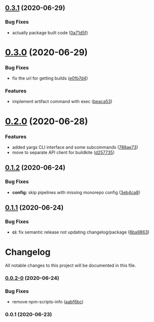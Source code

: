 ## [0.3.1](https://github.com/dominics/monofo/compare/v0.3.0...v0.3.1) (2020-06-29)


### Bug Fixes

* actually package built code ([0a71d5f](https://github.com/dominics/monofo/commit/0a71d5f694a90270836d27a60c65eb23666460f0))

# [0.3.0](https://github.com/dominics/monofo/compare/v0.2.0...v0.3.0) (2020-06-29)


### Bug Fixes

* fix the url for getting builds ([e0fb7d4](https://github.com/dominics/monofo/commit/e0fb7d4dc89b879de49f87691f0e6fed4a67e0da))


### Features

* implement artifact command with exec ([beaca53](https://github.com/dominics/monofo/commit/beaca5380d310a4a514be7942cd2163dfda633d6))

# [0.2.0](https://github.com/dominics/monofo/compare/v0.1.2...v0.2.0) (2020-06-28)


### Features

* added yargs CLI interface and some subcommands ([788ae73](https://github.com/dominics/monofo/commit/788ae7313fee03d5d1469c2502e5598f49c219c0))
* move to separate API client for buildkite ([d257735](https://github.com/dominics/monofo/commit/d257735f9355ab525c11db2ae398586008f17320))

## [0.1.2](https://github.com/dominics/monofo/compare/v0.1.1...v0.1.2) (2020-06-24)


### Bug Fixes

* **config:** skip pipelines with missing monorepo config ([3eb4ca8](https://github.com/dominics/monofo/commit/3eb4ca86b0bc5072799bc8ce091b81acaf390f6e))

## [0.1.1](https://github.com/dominics/monofo/compare/v0.1.0...v0.1.1) (2020-06-24)


### Bug Fixes

* **ci:** fix semantic release not updating changelog/package ([6ba9863](https://github.com/dominics/monofo/commit/6ba9863fd9281744ab2e1f6ccfe88be529ca8b77))

# Changelog

All notable changes to this project will be documented in this file.

### [0.0.2-0](https://github.com/dominics/monofo/compare/v0.0.1...v0.0.2-0) (2020-06-24)

### Bug Fixes

* remove npm-scripts-info ([aabf6bc](https://github.com/dominics/monofo/commit/aabf6bc7e1a9733188bcbef1463e5884dfc62d65))

### 0.0.1 (2020-06-23)
